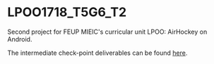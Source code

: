 # LPOO1718_T5G6_T2
Second project for FEUP MIEIC's curricular unit LPOO: AirHockey on Android.

The intermediate check-point deliverables can be found [here](README.md). 